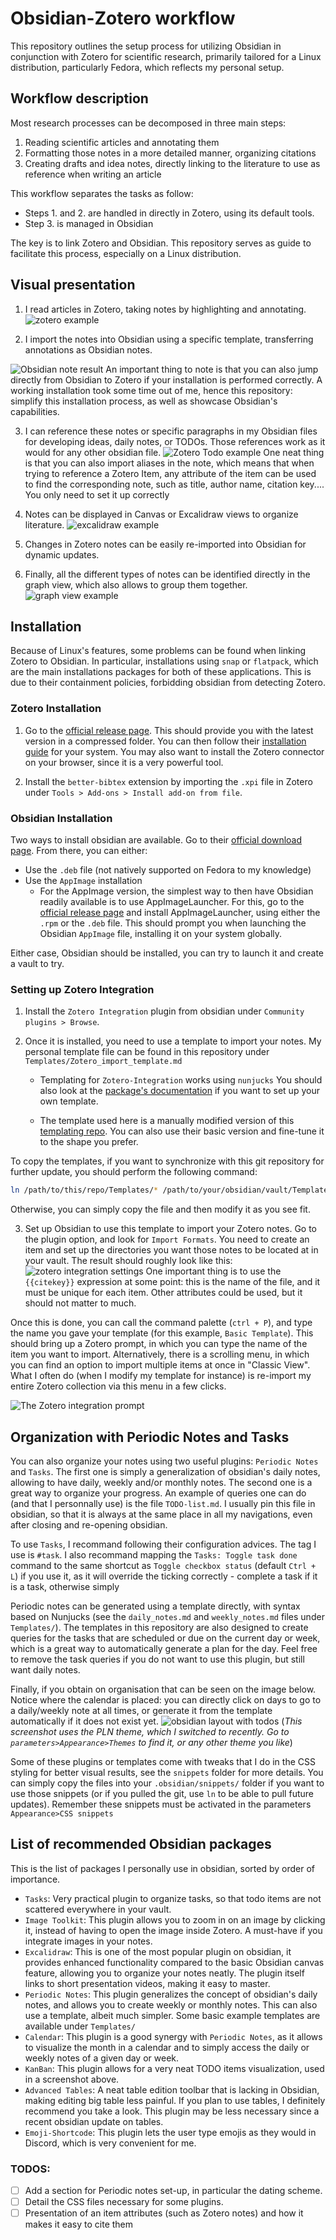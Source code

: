 # Obsidian-Zotero workflow

This repository outlines the setup process for utilizing Obsidian in conjunction with Zotero for scientific research, primarily tailored for a Linux distribution, particularly Fedora, which reflects my personal setup.


## Workflow description

Most research processes can be decomposed in three main steps:
1) Reading scientific articles and annotating them
2) Formatting those notes in a more detailed manner, organizing citations
3) Creating drafts and idea notes, directly linking to the literature to use as reference when writing an article

This workflow separates the tasks as follow:
* Steps 1. and 2. are handled in directly in Zotero, using its default tools.
* Step 3. is managed in Obsidian

The key is to link Zotero and Obsidian. This repository serves as guide to facilitate this process, especially on a Linux distribution. 

## Visual presentation
1) I read articles in Zotero, taking notes by highlighting and annotating.
![zotero example](assets/zotero_notes_taking.png)

2) I import the notes into Obsidian using a specific template, transferring annotations as Obsidian notes.

![Obsidian note result](assets/obsidian_notes_imported.png)
An important thing to note is that you can also jump directly from Obsidian to Zotero if your installation is performed correctly. A working installation took some time out of me, hence this repository: simplify this installation process, as well as showcase Obsidian's capabilities.

3) I can reference these notes or specific paragraphs in my Obsidian files for developing ideas, daily notes, or TODOs. Those references work as it would for any other obsidian file.
![Zotero Todo example](assets/obsidian_notes_example.png)
One neat thing is that you can also import aliases in the note, which means that when trying to reference a Zotero Item, any attribute of the item can be used to find the corresponding note, such as title, author name, citation key.... You only need to set it up correctly


4) Notes can be displayed in Canvas or Excalidraw views to organize literature.
![excalidraw example](assets/excalidraw_example.png)

5) Changes in Zotero notes can be easily re-imported into Obsidian for dynamic updates.

6) Finally, all the different types of notes can be identified directly in the graph view, which also allows to group them together.
![graph view example](assets/graph_view_example.png)

## Installation
Because of Linux's features, some problems can be found when linking Zotero to Obsidian. In particular, installations using `snap` or `flatpack`, which are the main installations packages for both of these applications. This is due to their containment policies, forbidding obsidian from detecting Zotero.

### Zotero Installation
1) Go to the [official release page](https://www.zotero.org/download/). This should provide you with the latest version in a compressed folder. You can then follow their [installation guide](https://www.zotero.org/support/installation) for your system. You may also want to install the Zotero connector on your browser, since it is a very powerful tool.

2) Install the `better-bibtex` extension by importing the `.xpi` file in Zotero under `Tools > Add-ons > Install add-on from file`.
<!-- TODO: complete this part -->

### Obsidian Installation
Two ways to install obsidian are available. Go to their [official download page](https://obsidian.md/download). From there, you can either:
* Use the `.deb` file (not natively supported on Fedora to my knowledge)
* Use the `AppImage` installation 
    * For the AppImage version, the simplest way to then have Obsidian readily available is to use AppImageLauncher. For this, go to the [official release page](https://github.com/TheAssassin/AppImageLauncher/releases) and install AppImageLauncher, using either the `.rpm` or the `.deb` file. This should prompt you when launching the Obsidian `AppImage` file, installing it on your system globally.

Either case, Obsidian should be installed, you can try to launch it and create a vault to try.

### Setting up Zotero Integration
1) Install the `Zotero Integration` plugin from obsidian under `Community plugins > Browse`.

2) Once it is installed, you need to use a template to import your notes. My personal template file can be found in this repository under `Templates/Zotero_import_template.md` 
    * Templating for `Zotero-Integration` works using `nunjucks`
You should also look at the [package's documentation](https://github.com/mgmeyers/obsidian-zotero-integration/blob/main/docs/Templating.md) if you want to set up your own template. 

    * The template used here is a manually modified version of this [templating repo](https://github.com/nocona71/obsidian-literature-note/blob/main/README.md). You can also use their basic version and fine-tune it to the shape you prefer.

To copy the templates, if you want to synchronize with this git repository for further update, you should perform the following command:
```bash
ln /path/to/this/repo/Templates/* /path/to/your/obsidian/vault/Templates/
```
Otherwise, you can simply copy the file and then modify it as you see fit.

3) Set up Obsidian to use this template to import your Zotero notes. Go to the plugin option, and look for `Import Formats`. You need to create an item and set up the directories you want those notes to be located at in your vault. The result should roughly look like this:
![zotero integration settings](assets/zotero_integration_settings.png) 
One important thing is to use the `{{citekey}}` expression at some point: this is the name of the file, and it must be unique for each item. Other attributes could be used, but it should not matter to much.


Once this is done, you can call the command palette (`ctrl + P`), and type the name you gave your template (for this example, `Basic Template`). This should bring up a Zotero prompt, in which you can type the name of the item you want to import. Alternatively, there is a scrolling menu, in which you can find an option to import multiple items at once in "Classic View". What I often do (when I modify my template for instance) is re-import my entire Zotero collection via this menu in a few clicks.  


![The Zotero integration prompt](assets/zotero_integration_prompt.png)
<!-- TODO: explain how to set up the template inside obsidian with screenshots -->

## Organization with Periodic Notes and Tasks
You can also organize your notes using two useful plugins: `Periodic Notes` and `Tasks`. The first one is simply a generalization of obsidian's daily notes, allowing to have daily, weekly and/or monthly notes. The second one is a great way to organize your progress. An example of queries one can do (and that I personnally use) is the file `TODO-list.md`. I usually pin this file in obsidian, so that it is always at the same place in all my navigations, even after closing and re-opening obsidian.

To use `Tasks`, I recommand following their configuration advices. The tag I use is `#task`. I also recommand mapping the `Tasks: Toggle task done` command to the same shortcut as `Toggle checkbox status` (default `Ctrl + L`) if you use it, as it will override the ticking correctly - complete a task if it is a task, otherwise simply  

Periodic notes can be generated using a template directly, with syntax based on Nunjucks (see the `daily_notes.md` and `weekly_notes.md` files under `Templates/`). The templates in this repository are also designed to create queries for the tasks that are scheduled or due on the current day or week, which is a great way to automatically generate a plan for the day. Feel free to remove the task queries if you do not want to use this plugin, but still want daily notes. 

Finally, if you obtain on organisation that can be seen on the image below. Notice where the calendar is placed: you can directly click on days to go to a daily/weekly note at all times, or generate it from the template automatically if it does not exist yet.
![obsidian layout with todos](assets/obsidian_layout_todo_and_calendar.png)
(*This screenshot uses the PLN theme, which I switched to recently. Go to `parameters>Appearance>Themes` to find it, or any other theme you like*)

Some of these plugins or templates come with tweaks that I do in the CSS styling for better visual results, see the `snippets` folder for more details. You can simply copy the files into your `.obsidian/snippets/` folder if you want to use those snippets (or if you pulled the git, use `ln` to be able to pull future updates). Remember these snippets must be activated in the parameters `Appearance>CSS snippets`

## List of recommended Obsidian packages
This is the list of packages I personally use in obsidian, sorted by order of importance.

* `Tasks`: Very practical plugin to organize tasks, so that todo items are not scattered everywhere in your vault.
* `Image Toolkit`: This plugin allows you to zoom in on an image by clicking it, instead of having to open the image inside Zotero. A must-have if you integrate images in your notes.
* `Excalidraw`: This is one of the most popular plugin on obsidian, it provides enhanced functionality compared to the basic Obsidian canvas feature, allowing you to organize your notes neatly. The plugin itself links to short presentation videos, making it easy to master.
* `Periodic Notes`: This plugin generalizes the concept of obsidian's daily notes, and allows you to create weekly or monthly notes. This can also use a template, albeit much simpler. Some basic example templates are available under `Templates/`
* `Calendar`: This plugin is a good synergy with `Periodic Notes`, as it allows to visualize the month in a calendar and to simply access the daily or weekly notes of a given day or week. 
* `KanBan`: This plugin allows for a very neat TODO items visualization, used in a screenshot above. 
* `Advanced Tables`: A neat table edition toolbar that is lacking in Obsidian, making editing big table less painful. If you plan to use tables, I definitely recommend you take a look. This plugin may be less necessary since a recent obsidian update on tables.
* `Emoji-Shortcode`: This plugin lets the user type emojis as they would in Discord, which is very convenient for me. 


### TODOS:
* [ ] Add a section for Periodic notes set-up, in particular the dating scheme.
* [ ] Detail the CSS files necessary for some plugins.
* [ ] Presentation of an item attributes (such as Zotero notes) and how it makes it easy to cite them
